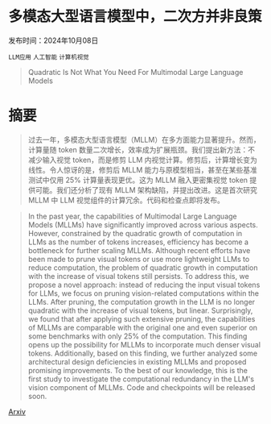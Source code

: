 # 多模态大型语言模型中，二次方并非良策

发布时间：2024年10月08日

`LLM应用` `人工智能` `计算机视觉`

> Quadratic Is Not What You Need For Multimodal Large Language Models

# 摘要

> 过去一年，多模态大型语言模型（MLLM）在多方面能力显著提升。然而，计算量随 token 数量二次增长，效率成为扩展瓶颈。我们提出新方法：不减少输入视觉 token，而是修剪 LLM 内视觉计算。修剪后，计算增长变为线性。令人惊讶的是，修剪后 MLLM 能力与原模型相当，甚至在某些基准测试中仅用 25% 计算量表现更优。这为 MLLM 融入更密集视觉 token 提供可能。我们还分析了现有 MLLM 架构缺陷，并提出改进。这是首次研究 MLLM 中 LLM 视觉组件的计算冗余。代码和检查点即将发布。

> In the past year, the capabilities of Multimodal Large Language Models (MLLMs) have significantly improved across various aspects. However, constrained by the quadratic growth of computation in LLMs as the number of tokens increases, efficiency has become a bottleneck for further scaling MLLMs. Although recent efforts have been made to prune visual tokens or use more lightweight LLMs to reduce computation, the problem of quadratic growth in computation with the increase of visual tokens still persists. To address this, we propose a novel approach: instead of reducing the input visual tokens for LLMs, we focus on pruning vision-related computations within the LLMs. After pruning, the computation growth in the LLM is no longer quadratic with the increase of visual tokens, but linear. Surprisingly, we found that after applying such extensive pruning, the capabilities of MLLMs are comparable with the original one and even superior on some benchmarks with only 25% of the computation. This finding opens up the possibility for MLLMs to incorporate much denser visual tokens. Additionally, based on this finding, we further analyzed some architectural design deficiencies in existing MLLMs and proposed promising improvements. To the best of our knowledge, this is the first study to investigate the computational redundancy in the LLM's vision component of MLLMs. Code and checkpoints will be released soon.

[Arxiv](https://arxiv.org/abs/2410.06169)